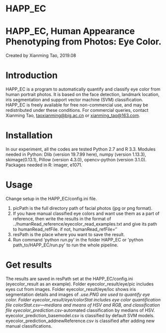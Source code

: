 # HAPP_EC

# HAPP_EC, Human Appearance Phenotyping from Photos: Eye Color.

Created by Xianming Tao, 2019.08

# Introduction
HAPP_EC is a program to automatically quantify and classify eye color from human portrait photos. It is based on the face detection, landmark location, iris segmentation and support vector machine (SVM) classification.
HAPP_EC is freely available for free non-commercial use, and may be redistributed under these conditions. For commercial queries, contact Xianming Tao, taoxianming@big.ac.cn or xianming_tao@163.com.

# Installation
In our experiment, all the codes are tested Python 2.7 and R 3.3.
Modules needed in Python: Dlib (version 19.7.99 here), numpy (version 1.13.3), skimage(0.13.1), Pillow (version 4.3.0), opencv-python (version 3.1.0).
Packages needed in R: imager, e1071.

# Usage
Change setup in the HAPP_EC/config.ini file.
1. picPath is the full directory path of facial photos (jpg or png format).
2. If you have manual classified eye colors and want use them as a part of reference, then write the results in the format of ../humanRead_reference/eyecolor_read_examples.txt and give its path to humanRead_refFile. if not, humanRead_refFile=‘’
3. resPath is the place where you want to save the result.
4. Run command ‘python run.py’ in the folder HAPP_EC or 'python path_to/HAPP_EC/run.py' to run the whole pipeline.

# Get results
The results are saved in resPath set at the HAPP_EC/config.ini (eyecolor_result as an example).
Folder eyecolor_result/eye/pic includes eyes cut from images.
Folder eyecolor_result/eye/loc shows iris segmentation details and images of *.use.PNG are used to quantify eye color. 
Folder eyecolor_result/eye/colorStat includes eye color quantification file colorStat.csv—medians and means of HSV and RGB, and classification file eyecolor_prediction*.csv-automated classification by medians of HSV. eyecolor_prediction_basemodel.csv is classified by default SVM models. eyecolor_prediction_addnewReference.csv is classified after adding new manual classifications.

